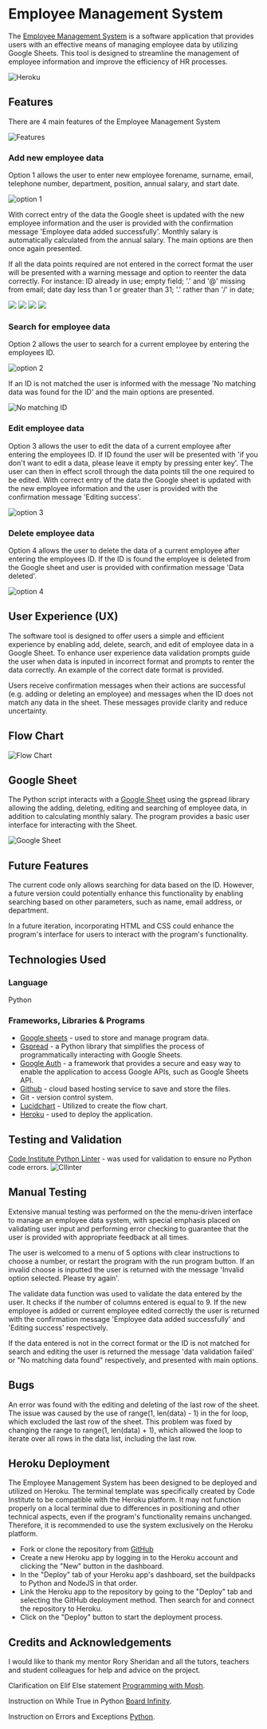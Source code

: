 # Employee Management System
The [Employee Management System](https://project3tesarova.herokuapp.com/) is a software application that provides users with an effective means of managing employee data by utilizing Google Sheets. This tool is designed to streamline the management of employee information and improve the efficiency of HR processes. 

![Heroku](readme-docs/images/mainmenu.png)

## Features
There are 4 main features of the Employee Management System 

![Features](readme-docs/images/features.png)

### Add new employee data
Option 1 allows the user to enter new employee forename, surname, email, telephone number, department, position, annual salary, and start date.

![option 1](readme-docs/images/optionone.png)

With correct entry of the data the Google sheet is updated with the new employee information and the user is provided with the confirmation message 'Employee data added successfully'. Monthly salary is automatically calculated from the annual salary. The main options are then once again presented. 

If all the data points required are not entered in the correct format the user will be presented with a warning message and option to reenter the data correctly. For instance: ID already in use; empty field; '.' and '@' missing from email; date day less than 1 or greater than 31; '.' rather than '/' in date; 

![](readme-docs/images/)
![](readme-docs/images/)
![](readme-docs/images/)
![](readme-docs/images/)

### Search for employee data
Option 2 allows the user to search for a current employee by entering the employees ID.

![option 2](readme-docs/images/optiontwo.png)

If an ID is not matched the user is informed with the message 'No matching data was found for the ID' and the main options are presented.

![No matching ID](readme-docs/images/no_id.png)

### Edit employee data
Option 3 allows the user to edit the data of a current employee after entering the employees ID. If ID found the user will be presented with 'if you don't want to edit a data, please leave it empty by pressing enter key'. The user can then in effect scroll through the data points till the one required to be edited. With correct entry of the data the Google sheet is updated with the new employee information and the user is provided with the confirmation message 'Editing success'.

![option 3](readme-docs/images/option3.png)

### Delete employee data
Option 4 allows the user to delete the data of a current employee after entering the employees ID. If the ID is found the employee is deleted from the Google sheet and user is provided with confirmation message 'Data deleted'.

![option 4](readme-docs/images/option4.png)

## User Experience (UX)
The software tool is designed to offer users a simple and efficient experience by enabling add, delete, search, and edit of employee data in a Google Sheet. To enhance user experience data validation prompts guide the user when data is inputed in incorrect format and prompts to renter the data correctly. An example of the correct date format is provided.

Users receive confirmation messages when their actions are successful (e.g. adding or deleting an employee) and messages when the ID does not match any data in the sheet. These messages provide clarity and reduce uncertainty. 

## Flow Chart

![Flow Chart](readme-docs/images/Flowchart.png)

## Google Sheet
The Python script interacts with a [Google Sheet](https://docs.google.com/spreadsheets/d/1BZB1oTjWcPVkBEoS4y_POWA-pKdTZbYmrg47M25pwfw/edit#gid=0) using the gspread library allowing the adding, deleting, editing and searching of employee data, in addition to calculating monthly salary. The program provides a basic user interface for interacting with the Sheet.

![Google Sheet](readme-docs/images/sheet.png)

## Future Features 
The current code only allows searching for data based on the ID. However, a future version could potentially enhance this functionality by enabling searching based on other parameters, such as name, email address, or department.

In a future iteration, incorporating HTML and CSS could enhance the program's interface for users to interact with the program's functionality.

## Technologies Used
### Language
Python

### Frameworks, Libraries & Programs
* [Google sheets](https://www.google.com/sheets/about/) - used to store and manage program data.
* [Gspread](https://docs.gspread.org/en/v5.7.1/) - a Python library that simplifies the process of programmatically interacting with Google Sheets.
* [Google Auth](https://google-auth.readthedocs.io/en/master/) - a framework that provides a secure and easy way to enable the application to access Google APIs, such as Google Sheets API.
* [Github](https://github.com/) - cloud based hosting service to save and store the files.
* Git - version control system.
* [Lucidchart](https://www.lucidchart.com/pages/tour) - Utilized to create the flow chart.
* [Heroku](https://dashboard.heroku.com/apps) - used to deploy the application.

## Testing and Validation
[Code Institute Python Linter](https://pep8ci.herokuapp.com/#) - was used for validation to ensure no Python code errors.
![CIlinter](readme-docs/images/linter.png)

## Manual Testing
Extensive manual testing was performed on the the menu-driven interface to manage an employee data system, with special emphasis placed on validating user input and performing error checking to guarantee that the user is provided with appropriate feedback at all times.

The user is welcomed to a menu of 5 options with clear instructions to choose a number, or restart the program with the run program button. If an invalid choose is inputted the user is returned with the message 'Invalid option selected. Please try again'.

The validate data function was used to validate the data entered by the user. It checks if the number of columns entered is equal to 9. If the new employee is added or current employee edited correctly the user is returned with the confirmation message 'Employee data added successfully' and 'Editing success' respectively. 

If the data entered is not in the correct format or the ID is not matched for search and editing the user is returned the message 'data validation failed' or "No matching data found" respectively, and presented with main options.
 
## Bugs
An error was found with the editing and deleting of the last row of the sheet. The issue was caused by the use of range(1, len(data) - 1) in the for loop, which excluded the last row of the sheet. This problem was fixed by changing the range to range(1, len(data) + 1), which allowed the loop to iterate over all rows in the data list, including the last row. 

## Heroku Deployment
The Employee Management System has been designed to be deployed and utilized on Heroku. The terminal template was specifically created by Code Institute to be compatible with the Heroku platform. It may not function properly on a local terminal due to differences in positioning and other technical aspects, even if the program's functionality remains unchanged. Therefore, it is recommended to use the system exclusively on the Heroku platform.

* Fork or clone the repository from [GitHub](https://github.com/nataliatesarova/python_project3)
* Create a new Heroku app by logging in to the Heroku account and clicking the "New" button in the dashboard.
* In the "Deploy" tab of your Heroku app's dashboard, set the buildpacks to Python and NodeJS in that order.
* Link the Heroku app to the repository by going to the "Deploy" tab and selecting the GitHub deployment method. Then search for and connect the repository to Heroku.
* Click on the "Deploy" button to start the deployment process.

## Credits and Acknowledgements
I would like to thank my mentor Rory Sheridan and all the tutors, teachers and student colleagues for help and advice on the project.

Clarification on Elif Else statement [Programming with Mosh](https://www.youtube.com/watch?v=Zp5MuPOtsSY).

Instruction on While True in Python [Board Infinity](https://www.boardinfinity.com/blog/use-while-true-in-python/).

Instruction on Errors and Exceptions [Python](https://docs.python.org/3/tutorial/errors.html).
